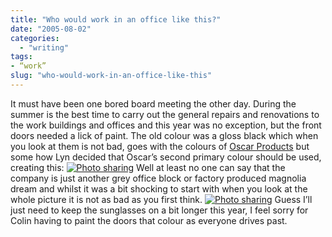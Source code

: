 ```yaml
---
title: "Who would work in an office like this?"
date: "2005-08-02"
categories:
  - "writing"
tags:
- “work”
slug: "who-would-work-in-an-office-like-this"
---
```


It must have been one bored board meeting the other day.
During the summer is the best time to carry out the general repairs and renovations to the work buildings and offices and this year was no exception, but the front doors needed a lick of paint. The old colour was a gloss black which when you look at them is not bad, goes with the colours of [Oscar Products][1] but some how Lyn decided that Oscar’s second primary colour should be used, creating this:
 [![Photo sharing][image-1]][2]
Well at least no one can say that the company is just another grey office block or factory produced magnolia dream and whilst it was a bit shocking to start with when you look at the whole picture it is not as bad as you first think.
 [![Photo sharing][image-2]][3]
Guess I’ll just need to keep the sunglasses on a bit longer this year, I feel sorry for Colin having to paint the doors that colour as everyone drives past.

[1]:	https://www.oscarproducts.com
[2]:	https://www.flickr.com/photos/funkylarma/30619555/ "Pink!"
[3]:	https://www.flickr.com/photos/funkylarma/30619554/ "Oscar Front"

[image-1]:	/images/30619555_2d4eeeff30_m.jpg
[image-2]:	/images/30619554_0bb2c6dad1_m.jpg